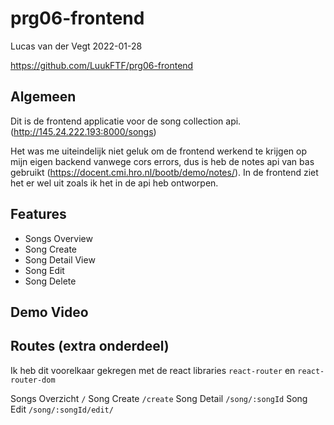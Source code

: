 # prg06-frontend
Lucas van der Vegt
2022-01-28

https://github.com/LuukFTF/prg06-frontend

## Algemeen
Dit is de frontend applicatie voor de song collection api. (http://145.24.222.193:8000/songs)

Het was me uiteindelijk niet geluk om de frontend werkend te krijgen op mijn eigen backend vanwege cors errors, dus is heb de notes api van bas gebruikt (https://docent.cmi.hro.nl/bootb/demo/notes/). In de frontend ziet het er wel uit zoals ik het in de api heb ontworpen.

## Features

- Songs Overview
- Song Create
- Song Detail View
- Song Edit
- Song Delete

## Demo Video

<!-- link -->

## Routes (extra onderdeel)
Ik heb dit voorelkaar gekregen met de react libraries `react-router` en `react-router-dom`

Songs Overzicht
`/`
Song Create
`/create`
Song Detail
`/song/:songId`
Song Edit
`/song/:songId/edit/`